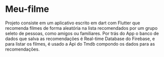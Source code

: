 # Meu-filme
Projeto consiste em um aplicativo escrito em dart com Flutter que recomenda filmes de forma aleatória na lista recomendados por um grupo seleto de pessoas, como amigos ou familiares. Por trás do App o banco de dados que salva as recomendações é Real-time Database do Firebase, e para listar os filmes, é usado a Api do Tmdb compondo os dados para as recomendações. 

